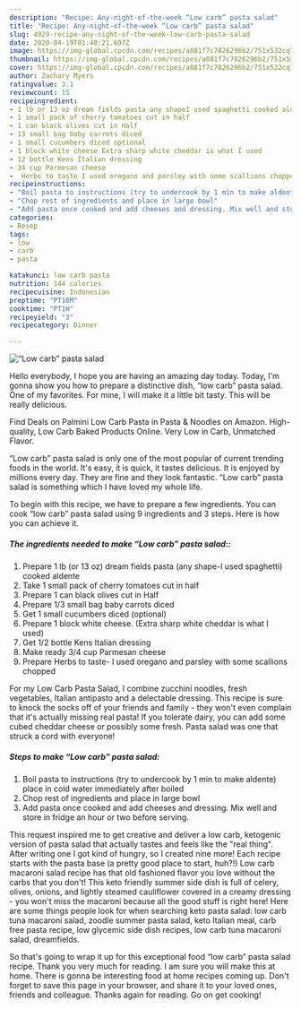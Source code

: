 ```yaml
---
description: "Recipe: Any-night-of-the-week “Low carb” pasta salad"
title: "Recipe: Any-night-of-the-week “Low carb” pasta salad"
slug: 4929-recipe-any-night-of-the-week-low-carb-pasta-salad
date: 2020-04-19T01:40:21.697Z
image: https://img-global.cpcdn.com/recipes/a881f7c7826296b2/751x532cq70/low-carb-pasta-salad-recipe-main-photo.jpg
thumbnail: https://img-global.cpcdn.com/recipes/a881f7c7826296b2/751x532cq70/low-carb-pasta-salad-recipe-main-photo.jpg
cover: https://img-global.cpcdn.com/recipes/a881f7c7826296b2/751x532cq70/low-carb-pasta-salad-recipe-main-photo.jpg
author: Zachary Myers
ratingvalue: 3.1
reviewcount: 15
recipeingredient:
- 1 lb or 13 oz dream fields pasta any shapeI used spaghetti cooked aldente
- 1 small pack of cherry tomatoes cut in half
- 1 can black olives cut in Half
- 13 small bag baby carrots diced
- 1 small cucumbers diced optional
- 1 block white cheese Extra sharp white cheddar is what I used
- 12 bottle Kens Italian dressing
- 34 cup Parmesan cheese
-  Herbs to taste I used oregano and parsley with some scallions chopped
recipeinstructions:
- "Boil pasta to instructions (try to undercook by 1 min to make aldente) place in cold water immediately after boiled"
- "Chop rest of ingredients and place in large bowl"
- "Add pasta once cooked and add cheeses and dressing. Mix well and store in fridge an hour or two before serving."
categories:
- Resep
tags:
- low
- carb
- pasta

katakunci: low carb pasta
nutrition: 144 calories
recipecuisine: Indonesian
preptime: "PT16M"
cooktime: "PT1H"
recipeyield: "3"
recipecategory: Dinner

---
```



![“Low carb” pasta salad](https://img-global.cpcdn.com/recipes/a881f7c7826296b2/751x532cq70/low-carb-pasta-salad-recipe-main-photo.jpg)

Hello everybody, I hope you are having an amazing day today. Today, I'm gonna show you how to prepare a distinctive dish, “low carb” pasta salad. One of my favorites. For mine, I will make it a little bit tasty. This will be really delicious.

Find Deals on Palmini Low Carb Pasta in Pasta &amp; Noodles on Amazon. High-quality, Low Carb Baked Products Online. Very Low in Carb, Unmatched Flavor.

“Low carb” pasta salad is only one of the most popular of current trending foods in the world. It's easy, it is quick, it tastes delicious. It is enjoyed by millions every day. They are fine and they look fantastic. “Low carb” pasta salad is something which I have loved my whole life.


To begin with this recipe, we have to prepare a few ingredients. You can cook “low carb” pasta salad using 9 ingredients and 3 steps. Here is how you can achieve it.

##### The ingredients needed to make “Low carb” pasta salad::

1. Prepare 1 lb (or 13 oz) dream fields pasta (any shape-I used spaghetti) cooked aldente
1. Take 1 small pack of cherry tomatoes cut in half
1. Prepare 1 can black olives cut in Half
1. Prepare 1/3 small bag baby carrots diced
1. Get 1 small cucumbers diced (optional)
1. Prepare 1 block white cheese. (Extra sharp white cheddar is what I used)
1. Get 1/2 bottle Kens Italian dressing
1. Make ready 3/4 cup Parmesan cheese
1. Prepare  Herbs to taste- I used oregano and parsley with some scallions chopped


For my Low Carb Pasta Salad, I combine zucchini noodles, fresh vegetables, Italian antipasto and a delectable dressing. This recipe is sure to knock the socks off of your friends and family - they won&#39;t even complain that it&#39;s actually missing real pasta! If you tolerate dairy, you can add some cubed cheddar cheese or possibly some fresh. Pasta salad was one that struck a cord with everyone! 

##### Steps to make “Low carb” pasta salad:

1. Boil pasta to instructions (try to undercook by 1 min to make aldente) place in cold water immediately after boiled
1. Chop rest of ingredients and place in large bowl
1. Add pasta once cooked and add cheeses and dressing. Mix well and store in fridge an hour or two before serving.


This request inspired me to get creative and deliver a low carb, ketogenic version of pasta salad that actually tastes and feels like the &#34;real thing&#34;. After writing one I got kind of hungry, so I created nine more! Each recipe starts with the pasta base (a pretty good place to start, huh?!) Low carb macaroni salad recipe has that old fashioned flavor you love without the carbs that you don&#39;t! This keto friendly summer side dish is full of celery, olives, onions, and lightly steamed cauliflower covered in a creamy dressing - you won&#39;t miss the macaroni because all the good stuff is right here! Here are some things people look for when searching keto pasta salad: low carb tuna macaroni salad, zoodle summer pasta salad, keto Italian meal, carb free pasta recipe, low glycemic side dish recipes, low carb tuna macaroni salad, dreamfields. 

So that's going to wrap it up for this exceptional food “low carb” pasta salad recipe. Thank you very much for reading. I am sure you will make this at home. There is gonna be interesting food at home recipes coming up. Don't forget to save this page in your browser, and share it to your loved ones, friends and colleague. Thanks again for reading. Go on get cooking!
